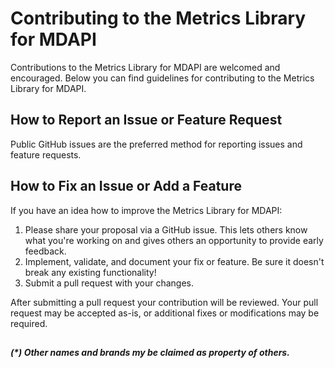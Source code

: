 # Contributing to the Metrics Library for MDAPI

Contributions to the Metrics Library for MDAPI are welcomed and encouraged. Below you can find guidelines
for contributing to the Metrics Library for MDAPI.

## How to Report an Issue or Feature Request

Public GitHub issues are the preferred method for reporting issues and feature
requests.

## How to Fix an Issue or Add a Feature

If you have an idea how to improve the Metrics Library for MDAPI:

1. Please share your proposal via a GitHub issue.  This lets others know what
   you're working on and gives others an opportunity to provide early feedback.
1. Implement, validate, and document your fix or feature.  Be sure it doesn't
   break any existing functionality!
1. Submit a pull request with your changes.

After submitting a pull request your contribution will be reviewed.  Your pull
request may be accepted as-is, or additional fixes or modifications may be
required.

##
___(*) Other names and brands my be claimed as property of others.___
